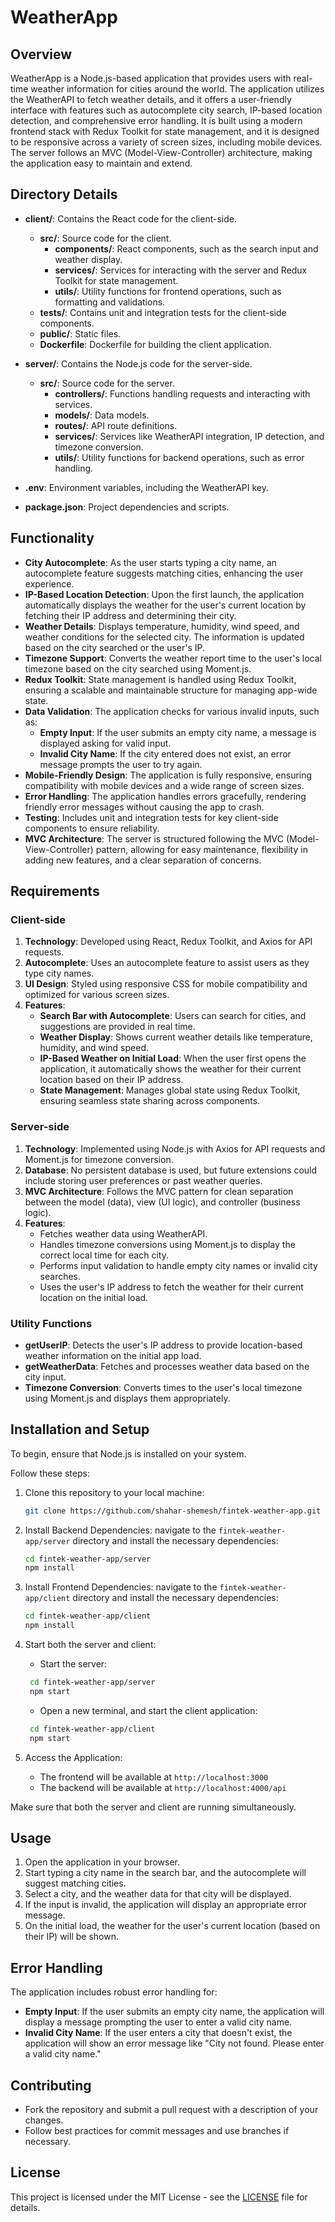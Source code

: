 # WeatherApp

## Overview

WeatherApp is a Node.js-based application that provides users with real-time weather information for cities around the world. The application utilizes the WeatherAPI to fetch weather details, and it offers a user-friendly interface with features such as autocomplete city search, IP-based location detection, and comprehensive error handling. It is built using a modern frontend stack with Redux Toolkit for state management, and it is designed to be responsive across a variety of screen sizes, including mobile devices. The server follows an MVC (Model-View-Controller) architecture, making the application easy to maintain and extend.

## Directory Details

- **client/**: Contains the React code for the client-side.
  - **src/**: Source code for the client.
    - **components/**: React components, such as the search input and weather display.
    - **services/**: Services for interacting with the server and Redux Toolkit for state management.
    - **utils/**: Utility functions for frontend operations, such as formatting and validations.
  - **tests/**: Contains unit and integration tests for the client-side components.
  - **public/**: Static files.
  - **Dockerfile**: Dockerfile for building the client application.

- **server/**: Contains the Node.js code for the server-side.
  - **src/**: Source code for the server.
    - **controllers/**: Functions handling requests and interacting with services.
    - **models/**: Data models.
    - **routes/**: API route definitions.
    - **services/**: Services like WeatherAPI integration, IP detection, and timezone conversion.
    - **utils/**: Utility functions for backend operations, such as error handling.

- **.env**: Environment variables, including the WeatherAPI key.
- **package.json**: Project dependencies and scripts.

## Functionality

* **City Autocomplete**: As the user starts typing a city name, an autocomplete feature suggests matching cities, enhancing the user experience.
* **IP-Based Location Detection**: Upon the first launch, the application automatically displays the weather for the user's current location by fetching their IP address and determining their city.
* **Weather Details**: Displays temperature, humidity, wind speed, and weather conditions for the selected city. The information is updated based on the city searched or the user's IP.
* **Timezone Support**: Converts the weather report time to the user's local timezone based on the city searched using Moment.js.
* **Redux Toolkit**: State management is handled using Redux Toolkit, ensuring a scalable and maintainable structure for managing app-wide state.
* **Data Validation**: The application checks for various invalid inputs, such as:
  - **Empty Input**: If the user submits an empty city name, a message is displayed asking for valid input.
  - **Invalid City Name**: If the city entered does not exist, an error message prompts the user to try again.
* **Mobile-Friendly Design**: The application is fully responsive, ensuring compatibility with mobile devices and a wide range of screen sizes.
* **Error Handling**: The application handles errors gracefully, rendering friendly error messages without causing the app to crash.
* **Testing**: Includes unit and integration tests for key client-side components to ensure reliability.
* **MVC Architecture**: The server is structured following the MVC (Model-View-Controller) pattern, allowing for easy maintenance, flexibility in adding new features, and a clear separation of concerns.

## Requirements

### Client-side

1. **Technology**: Developed using React, Redux Toolkit, and Axios for API requests.
2. **Autocomplete**: Uses an autocomplete feature to assist users as they type city names.
3. **UI Design**: Styled using responsive CSS for mobile compatibility and optimized for various screen sizes.
4. **Features**:
   - **Search Bar with Autocomplete**: Users can search for cities, and suggestions are provided in real time.
   - **Weather Display**: Shows current weather details like temperature, humidity, and wind speed.
   - **IP-Based Weather on Initial Load**: When the user first opens the application, it automatically shows the weather for their current location based on their IP address.
   - **State Management**: Manages global state using Redux Toolkit, ensuring seamless state sharing across components.

### Server-side

1. **Technology**: Implemented using Node.js with Axios for API requests and Moment.js for timezone conversion.
2. **Database**: No persistent database is used, but future extensions could include storing user preferences or past weather queries.
3. **MVC Architecture**: Follows the MVC pattern for clean separation between the model (data), view (UI logic), and controller (business logic).
4. **Features**:
   - Fetches weather data using WeatherAPI.
   - Handles timezone conversions using Moment.js to display the correct local time for each city.
   - Performs input validation to handle empty city names or invalid city searches.
   - Uses the user's IP address to fetch the weather for their current location on the initial load.

### Utility Functions

- **getUserIP**: Detects the user's IP address to provide location-based weather information on the initial app load.
- **getWeatherData**: Fetches and processes weather data based on the city input.
- **Timezone Conversion**: Converts times to the user's local timezone using Moment.js and displays them appropriately.

## Installation and Setup

To begin, ensure that Node.js is installed on your system.

Follow these steps:

1. Clone this repository to your local machine:
    ```bash
    git clone https://github.com/shahar-shemesh/fintek-weather-app.git
    ```

2. Install Backend Dependencies: navigate to the `fintek-weather-app/server` directory and install the necessary dependencies:
    ```bash
    cd fintek-weather-app/server
    npm install
    ```
    
3. Install Frontend Dependencies: navigate to the `fintek-weather-app/client` directory and install the necessary dependencies:
    ```bash
    cd fintek-weather-app/client
    npm install
    ```

4. Start both the server and client:
   - Start the server:
   ```bash
    cd fintek-weather-app/server
    npm start
    ```
   
    - Open a new terminal, and start the client application:
   ```bash
    cd fintek-weather-app/client
    npm start
    ```

5. Access the Application:
    - The frontend will be available at `http://localhost:3000`
    - The backend will be available at `http://localhost:4000/api`

Make sure that both the server and client are running simultaneously.



## Usage

1. Open the application in your browser.
2. Start typing a city name in the search bar, and the autocomplete will suggest matching cities.
3. Select a city, and the weather data for that city will be displayed.
4. If the input is invalid, the application will display an appropriate error message.
5. On the initial load, the weather for the user's current location (based on their IP) will be shown.

## Error Handling

The application includes robust error handling for:
- **Empty Input**: If the user submits an empty city name, the application will display a message prompting the user to enter a valid city name.
- **Invalid City Name**: If the user enters a city that doesn't exist, the application will show an error message like "City not found. Please enter a valid city name."

## Contributing

- Fork the repository and submit a pull request with a description of your changes.
- Follow best practices for commit messages and use branches if necessary.

## License

This project is licensed under the MIT License - see the [LICENSE](LICENSE) file for details.
